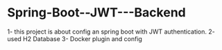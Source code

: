 # Spring-Boot--JWT---Backend

1- this project is about config an spring boot with JWT authentication.
2- used H2 Database 
3- Docker plugin and config
